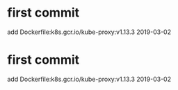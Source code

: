 # first commit
add Dockerfile:k8s.gcr.io/kube-proxy:v1.13.3 2019-03-02
# first commit
add Dockerfile:k8s.gcr.io/kube-proxy:v1.13.3 2019-03-02

